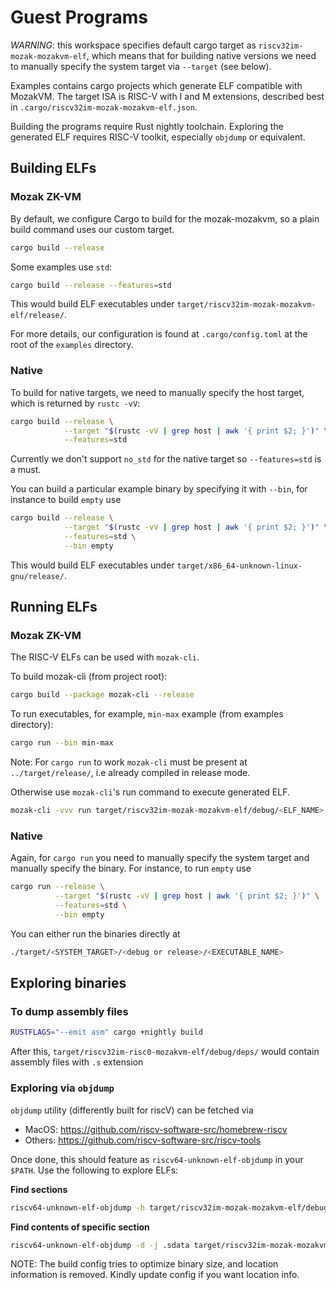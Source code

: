 # Guest Programs

*WARNING*: this workspace specifies default cargo target as `riscv32im-mozak-mozakvm-elf`, which means that for building native versions we need to manually specify the system target via `--target` (see below).

Examples contains cargo projects which generate ELF compatible with MozakVM. The target ISA is RISC-V with I and M extensions, described best in `.cargo/riscv32im-mozak-mozakvm-elf.json`.

Building the programs require Rust nightly toolchain. Exploring the generated ELF requires RISC-V toolkit, especially `objdump` or equivalent.

## Building ELFs

### Mozak ZK-VM

By default, we configure Cargo to build for the mozak-mozakvm, so a plain
build command uses our custom target.

```bash
cargo build --release
```

Some examples use `std`:

```bash
cargo build --release --features=std
```

This would build ELF executables under `target/riscv32im-mozak-mozakvm-elf/release/`.

For more details, our configuration is found at `.cargo/config.toml` at the root of the `examples` directory.

### Native

To build for native targets, we need to manually specify the host target, which is returned by `rustc -vV`:

```bash
cargo build --release \
            --target "$(rustc -vV | grep host | awk '{ print $2; }')" \
            --features=std
```

Currently we don't support `no_std` for the native target so `--features=std` is a must.

You can build a particular example binary by specifying it with `--bin`, for instance to build `empty` use
```bash
cargo build --release \
            --target "$(rustc -vV | grep host | awk '{ print $2; }')" \
            --features=std \
            --bin empty
```

This would build ELF executables under `target/x86_64-unknown-linux-gnu/release/`.

## Running ELFs

### Mozak ZK-VM

The RISC-V ELFs can be used with `mozak-cli`.

To build mozak-cli (from project root):

```bash
cargo build --package mozak-cli --release
```

To run executables, for example, `min-max` example (from examples directory):

```bash
cargo run --bin min-max
```

Note: For `cargo run` to work `mozak-cli` must be present at `../target/release/`, i.e already compiled in release mode.

Otherwise use `mozak-cli`'s run command to execute generated ELF.
```bash
mozak-cli -vvv run target/riscv32im-mozak-mozakvm-elf/debug/<ELF_NAME>
```

### Native

Again, for `cargo run` you need to manually specify the system target and manually specify the binary.  For instance, to run `empty` use

```bash
cargo run --release \
          --target "$(rustc -vV | grep host | awk '{ print $2; }')" \
          --features=std \
          --bin empty
```

You can either run the binaries directly at
```bash
./target/<SYSTEM_TARGET>/<debug or release>/<EXECUTABLE_NAME>
```

## Exploring binaries

### To dump assembly files
```bash
RUSTFLAGS="--emit asm" cargo +nightly build
```
After this, `target/riscv32im-risc0-mozakvm-elf/debug/deps/` would contain assembly files with `.s` extension

### Exploring via `objdump`
`objdump` utility (differently built for riscV) can be fetched via
- MacOS: https://github.com/riscv-software-src/homebrew-riscv
- Others: https://github.com/riscv-software-src/riscv-tools

Once done, this should feature as `riscv64-unknown-elf-objdump` in your `$PATH`. Use the following to explore ELFs:

**Find sections**
```bash
riscv64-unknown-elf-objdump -h target/riscv32im-mozak-mozakvm-elf/debug/<ELF_NAME>
```
**Find contents of specific section**
```bash
riscv64-unknown-elf-objdump -d -j .sdata target/riscv32im-mozak-mozakvm-elf/debug/<ELF_NAME>
```

NOTE: The build config tries to optimize binary size, and location information is removed. Kindly update config if you want location info.
